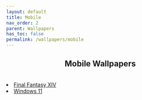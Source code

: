 ```yaml
---
layout: default
title: Mobile
nav_order: 2
parent: Wallpapers
has_toc: false
permalink: /wallpapers/mobile
---
```


<div class="card">
  <div class="container">
    <h2 class="text-delta" style="text-align:center">Mobile Wallpapers</h2>
  </div>
</div>
<br />
<div class="card">
  <div class="container">
    <lu class="text-delta">
      <li><a href="/wallpapers/mobile/final-fantasy-xiv">Final Fantasy XIV</a></li>
      <li><a href="/wallpapers/mobile/windows-11">Windows 11</a></li>
    </lu>
  </div>
</div>
